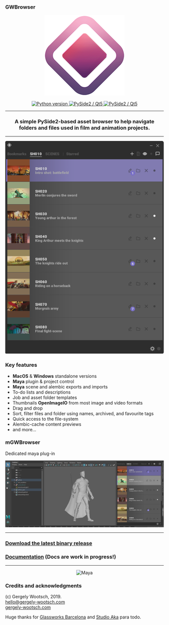 <p align="center">
<h3>GWBrowser</h3>
</p>
<p align="center">
 <img src="./gwbrowser/rsc/custom.png" alt="GWBrowser"/>
</p>

<p align="center">
    <a href="http://gergely-wootsch.com">
        <img src="https://img.shields.io/badge/Python-2.7-lightgrey.svg"
             alt="Python version">
    </a>
    <a href="http://gergely-wootsch.com">
        <img src="https://img.shields.io/badge/Qt-5.6%2B-lightgrey.svg"
             alt="PySide2 / Qt5">
    </a>
    <a href="http://gergely-wootsch.com">
        <img src="https://img.shields.io/badge/platform-windows%20%7C%20osx-lightgray.svg"
             alt="PySide2 / Qt5">
    </a>
</p>


***

<center><h3>A simple PySide2-based asset browser to help navigate folders and
files used in film and animation projects.</h3></center>

***


<p align="center">
 <img src="./gwbrowser/rsc/banner.png" alt="GWBrowser"/>
</p>


### Key features

* **MacOS** & **Windows** standalone versions
* **Maya** plugin & project control
* **Maya** scene and alembic exports and imports
* To-do lists and descriptions
* Job and asset folder templates
* Thumbnails **OpenImageIO** from most image and video formats
* Drag and drop
* Sort, filter files and folder using names, archived, and favourite tags
* Quick access to the file-system
* Alembic-cache content previews
* and more...

### mGWBrowser

Dedicated maya plug-in

<p align="center">
 <img src="./gwbrowser/rsc/maya_preview.png" alt="Maya"/>
</p>

***
### [Download the latest binary release](https://github.com/wgergely/GWBrowser/releases)

### [Documentation](https://wgergely.github.io/GWBrowser) (Docs are work in progress!)
***

<p align="center">
 <img src="./gwbrowser/rsc/draganddrop.gif" alt="Maya"/>
</p>



### Credits and acknowledgments
(c) Gergely Wootsch, 2019.  
[hello@gergely-wootsch.com](mailto:hello@gergely-wootsch.com)   
[gergely-wootsch.com](http://gergely-wootsch.com)

Huge thanks for [Glassworks Barcelona](https://www.glassworksvfx.com/) and [Studio Aka](https://studioaka.co.uk/) para todo.
